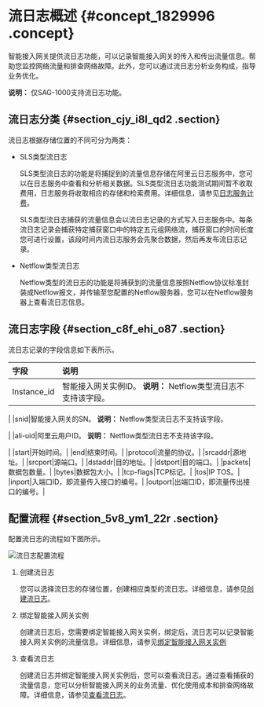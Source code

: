 # 流日志概述 {#concept_1829996 .concept}

智能接入网关提供流日志功能，可以记录智能接入网关的传入和传出流量信息。帮助您监控网络流量和排查网络故障。此外，您可以通过流日志分析业务构成，指导业务优化。

**说明：** 仅SAG-1000支持流日志功能。

## 流日志分类 {#section_cjy_i8l_qd2 .section}

流日志根据存储位置的不同可分为两类：

-   SLS类型流日志

    SLS类型流日志的功能是将捕捉到的流量信息存储在阿里云日志服务中，您可以在日志服务中查看和分析相关数据。SLS类型流日志功能测试期间暂不收取费用，日志服务将收取相应的存储和检索费用。详细信息，请参见[日志服务计费](../../../../cn.zh-CN/产品定价/计费方式.md#)。

    SLS类型流日志捕获的流量信息会以流日志记录的方式写入日志服务中。每条流日志记录会捕获特定捕获窗口中的特定五元组网络流，捕获窗口的时间长度您可进行设置，该段时间内流日志服务会先聚合数据，然后再发布流日志记录。

-   Netflow类型流日志

    Netflow类型的流日志的功能是将捕获到的流量信息按照Netflow协议标准封装成Netflow报文，并传输至您配置的Netflow服务器，您可以在Netflow服务器上查看流日志信息。


## 流日志字段 {#section_c8f_ehi_o87 .section}

流日志记录的字段信息如下表所示。

|字段|说明|
|:-|:-|
|Instance\_id|智能接入网关实例ID。 **说明：** Netflow类型流日志不支持该字段。

 |
|snid|智能接入网关的SN。 **说明：** Netflow类型流日志不支持该字段。

 |
|ali-uid|阿里云用户ID。 **说明：** Netflow类型流日志不支持该字段。

 |
|start|开始时间。|
|end|结束时间。|
|protocol|流量的协议。|
|srcaddr|源地址。|
|srcport|源端口。|
|dstaddr|目的地址。|
|dstport|目的端口。|
|packets|数据包数量。|
|bytes|数据包大小。|
|tcp-flags|TCP标记。|
|tos|IP TOS。|
|inport|入端口ID，即流量传入接口的编号。|
|outport|出端口ID，即流量传出接口的编号。|

## 配置流程 {#section_5v8_ym1_22r .section}

配置流日志的流程如下图所示。

![流日志配置流程](http://static-aliyun-doc.oss-cn-hangzhou.aliyuncs.com/assets/img/1448964/156879709957129_zh-CN.png)

1.  创建流日志

    您可以选择流日志的存储位置，创建相应类型的流日志。详细信息，请参见[创建流日志](cn.zh-CN/流日志/创建流日志.md#)。

2.  绑定智能接入网关实例

    创建流日志后，您需要绑定智能接入网关实例，绑定后，流日志可以记录智能接入网关实例的流量信息。详细信息，请参见[绑定智能接入网关实例](cn.zh-CN/流日志/绑定智能接入网关实例.md#)

3.  查看流日志

    创建流日志并绑定智能接入网关实例后，您可以查看流日志。通过查看捕获的流量信息，您可以分析智能接入网关的业务流量、优化使用成本和排查网络故障。详细信息，请参见[查看流日志](cn.zh-CN/流日志/查看流日志.md#)。



